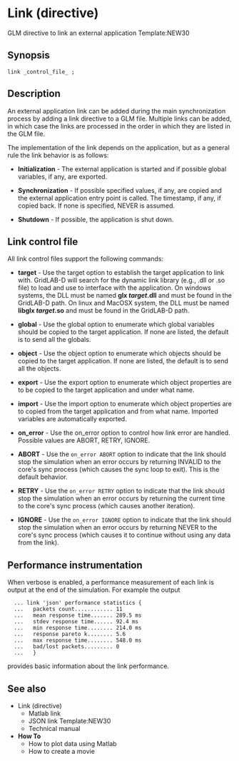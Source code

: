 # Link (directive)

GLM directive to link an external application Template:NEW30

## Synopsis
    
    
    link _control_file_ ;
    

## Description

An external application link can be added during the main synchronization process by adding a link directive to a GLM file. Multiple links can be added, in which case the links are processed in the order in which they are listed in the GLM file. 

The implementation of the link depends on the application, but as a general rule the link behavior is as follows: 

* **Initialization** -
    The external application is started and if possible global variables, if any, are exported.

* **Synchronization** -
    If possible specified values, if any, are copied and the external application entry point is called. The timestamp, if any, if copied back. If none is specified, NEVER is assumed.

* **Shutdown** -
    If possible, the application is shut down.

## Link control file

All link control files support the following commands: 

* **target** -
    Use the target option to establish the target application to link with. GridLAB-D will search for the dynamic link library (e.g., .dll or .so file) to load and use to interface with the application. On windows systems, the DLL must be named **glx _target_.dll** and must be found in the GridLAB-D path. On linux and MacOSX system, the DLL must be named **libglx _target_.so** and must be found in the GridLAB-D path.

* **global** - 
    Use the global option to enumerate which global variables should be copied to the target application. If none are listed, the default is to send all the globals.

* **object** - 
    Use the object option to enumerate which objects should be copied to the target application. If none are listed, the default is to send all the objects.

* **export** -
    Use the export option to enumerate which object properties are to be copied to the target application and under what name.

* **import** -
    Use the import option to enumerate which object properties are to copied from the target application and from what name. Imported variables are automatically exported.

* **on_error** -
    Use the on_error option to control how link error are handled. Possible values are ABORT, RETRY, IGNORE.

* **ABORT** -
    Use the `on_error ABORT` option to indicate that the link should stop the simulation when an error occurs by returning INVALID to the core's sync process (which causes the sync loop to exit). This is the default behavior.

* **RETRY** -
    Use the `on_error RETRY` option to indicate that the link should stop the simulation when an error occurs by returning the current time to the core's sync process (which causes another iteration).

* **IGNORE** -
    Use the `on_error IGNORE` option to indicate that the link should stop the simulation when an error occurs by returning NEVER to the core's sync process (which causes it to continue without using any data from the link).

## Performance instrumentation

When verbose is enabled, a performance measurement of each link is output at the end of the simulation. For example the output 
    
    
      ... link 'json' performance statistics {
      ...   packets count............ 11
      ...   mean response time....... 289.5 ms
      ...   stdev response time...... 92.4 ms
      ...   min response time........ 214.0 ms
      ...   response pareto k........ 5.6
      ...   max response time........ 548.0 ms
      ...   bad/lost packets......... 0
      ...   }
    

provides basic information about the link performance. 

## See also

  * Link (directive)
    * Matlab link
    * JSON link Template:NEW30
    * Technical manual
  * **How To**
    * How to plot data using Matlab
    * How to create a movie
